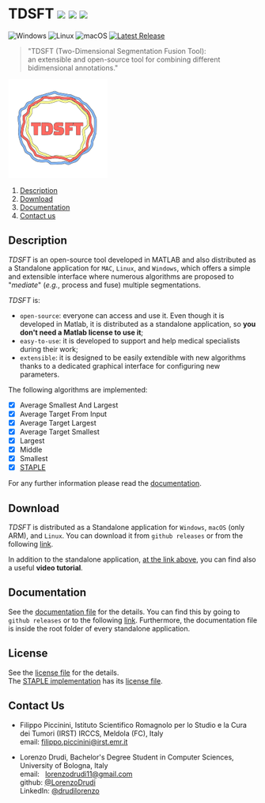# TDSFT ![](https://img.shields.io/github/forks/UniBoDS4H/TDSFT?style=social) ![](https://img.shields.io/github/stars/UniBoDS4H/TDSFT?style=social) ![](https://img.shields.io/github/watchers/UniBoDS4H/TDSFT?style=social) <br>

![Windows](https://img.shields.io/badge/Windows-0078D6?style=for-the-badge&logo=windows&logoColor=white)
![Linux](https://img.shields.io/badge/Linux-FCC624?style=for-the-badge&logo=linux&logoColor=black)
![macOS](https://img.shields.io/badge/mac%20os-000000?style=for-the-badge&logo=macos&logoColor=F0F0F0)
[![Latest Release](https://img.shields.io/github/v/release/UniBoDS4H/TDSFT?style=for-the-badge&color=blue)](https://img.shields.io/github/v/release)

> "TDSFT (Two-Dimensional Segmentation Fusion Tool): \
> an extensible and open-source tool for combining different bidimensional annotations."

<img src="gui/logo/logo_nobg.svg" width="200">

1. [Description](#description)
2. [Download](#download)
3. [Documentation](#documentation)
4. [Contact us](#contact-us)

## Description ##
*TDSFT* is an open-source tool developed in MATLAB and also distributed as a Standalone application for `MAC`, `Linux`, and `Windows`, which offers a simple and extensible interface where numerous algorithms are proposed to "*mediate*" (*e.g.*, process and fuse) multiple segmentations.

*TDSFT* is:
- `open-source`: everyone can access and use it. Even though it is developed in Matlab, it is distributed as a standalone application, so **you don't need a Matlab license to use it**;
- `easy-to-use`: it is developed to support and help medical specialists during their work;
- `extensible`: it is designed to be easily extendible with new algorithms thanks to a dedicated graphical interface for configuring new parameters.

The following algorithms are implemented:
- [X] Average Smallest And Largest
- [X] Average Target From Input
- [X] Average Target Largest 
- [X] Average Target Smallest
- [X] Largest
- [X] Middle
- [X] Smallest
- [X] [STAPLE](https://www.ncbi.nlm.nih.gov/pmc/articles/PMC1283110/)

For any further information please read the [documentation](#documentation).

## Download ##
*TDSFT* is distributed as a Standalone application for `Windows`, `macOS` (only ARM), and `Linux`. You can download it from `github releases` or from the following [link](https://sourceforge.net/p/tdsft/).

In addition to the standalone application, <ins>at the link above</ins>, you can find also a useful **video tutorial**.

## Documentation ##
See the <ins>documentation file</ins> for the details. You can find this by going to `github releases` or to the following [link](https://sourceforge.net/p/tdsft/). Furthermore, the documentation file is inside the root folder of every standalone application.

## License ##
See the [license file](LICENSE_GENERAL) for the details. \
The [STAPLE implementation](api/fusionAlgorithms/include/STAPLE.m) has its [license file](LICENSE_STAPLE).  
 
## Contact Us ##
- Filippo Piccinini, Istituto Scientifico Romagnolo per lo Studio e la Cura dei Tumori (IRST) IRCCS, Meldola (FC), Italy \
  email: filippo.piccinini@irst.emr.it

- Lorenzo Drudi, Bachelor's Degree Student in Computer Sciences, University of Bologna, Italy \
  email:  &nbsp; lorenzodrudi11@gmail.com \
  github: [@LorenzoDrudi](https://github.com/LorenzoDrudi) \
  LinkedIn: [@drudilorenzo](https://www.linkedin.com/in/drudilorenzo/)
